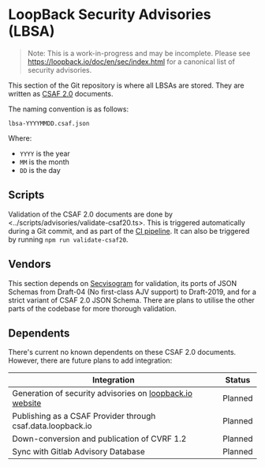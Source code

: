 # LoopBack Security Advisories (LBSA)

> Note: This is a work-in-progress and may be incomplete. Please see
> <https://loopback.io/doc/en/sec/index.html> for a canonical list of security
> advisories.

This section of the Git repository is where all LBSAs are stored. They are
written as [CSAF 2.0](https://docs.oasis-open.org/csaf/csaf/v2.0/csaf-v2.0.html)
documents.

The naming convention is as follows:

```
lbsa-YYYYMMDD.csaf.json
```

Where:

- `YYYY` is the year
- `MM` is the month
- `DD` is the day

## Scripts

Validation of the CSAF 2.0 documents are done by
<../scripts/advisories/validate-csaf20.ts>. This is triggered automatically
during a Git commit, and as part of the
[CI pipeline](../.github/workflows/ci.yaml). It can also be triggered by running
`npm run validate-csaf20`.

## Vendors

This section depends on [Secvisogram](../vendors/README.md#submodules) for
validation, its ports of JSON Schemas from Draft-04 (No first-class AJV support)
to Draft-2019, and for a strict variant of CSAF 2.0 JSON Schema. There are plans
to utilise the other parts of the codebase for more thorough validation.

## Dependents

There's current no known dependents on these CSAF 2.0 documents. However, there
are future plans to add integration:

| Integration                                                                                           | Status  |
| ----------------------------------------------------------------------------------------------------- | ------- |
| Generation of security advisories on [loopback.io website](https://loopback.io/doc/en/sec/index.html) | Planned |
| Publishing as a CSAF Provider through csaf.data.loopback.io                                           | Planned |
| Down-conversion and publication of CVRF 1.2                                                           | Planned |
| Sync with Gitlab Advisory Database                                                                    | Planned |

